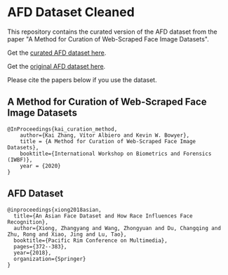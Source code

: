 # AFD Dataset Cleaned
This repository contains the curated version of the AFD dataset from the paper "A Method for Curation of Web-Scraped Face Image Datasets".

Get the [curated AFD dataset here].

[curated AFD dataset here]:https://drive.google.com/open?id=11ysJh1iPuol-0LCiaof2ZEf0WqY8GEky

Get the [original AFD dataset here].

[original AFD dataset here]:https://github.com/X-zhangyang/AFD-dataset

Please cite the papers below if you use the dataset.

## A Method for Curation of Web-Scraped Face Image Datasets
```
@InProceedings{kai_curation_method,
    author={Kai Zhang, Vítor Albiero and Kevin W. Bowyer},
    title = {A Method for Curation of Web-Scraped Face Image Datasets},
    booktitle={International Workshop on Biometrics and Forensics (IWBF)},
    year = {2020}
}
```

## AFD Dataset
```
@inproceedings{xiong2018asian,
  title={An Asian Face Dataset and How Race Influences Face Recognition},
  author={Xiong, Zhangyang and Wang, Zhongyuan and Du, Changqing and Zhu, Rong and Xiao, Jing and Lu, Tao},
  booktitle={Pacific Rim Conference on Multimedia},
  pages={372--383},
  year={2018},
  organization={Springer}
}
```

